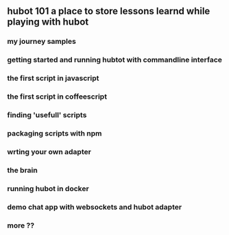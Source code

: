 ## hubot 101 a place to store lessons learnd while playing with hubot

### my journey samples

### getting started and running hubtot with commandline interface

### the first script in javascript

### the first script in coffeescript

### finding 'usefull' scripts

### packaging scripts with npm 

### wrting your own adapter

### the brain

### running hubot in docker

### demo chat app with websockets and hubot adapter

### more ??
